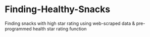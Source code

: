 # Finding-Healthy-Snacks
Finding snacks with high star rating using web-scraped data &amp; pre-programmed health star rating function
